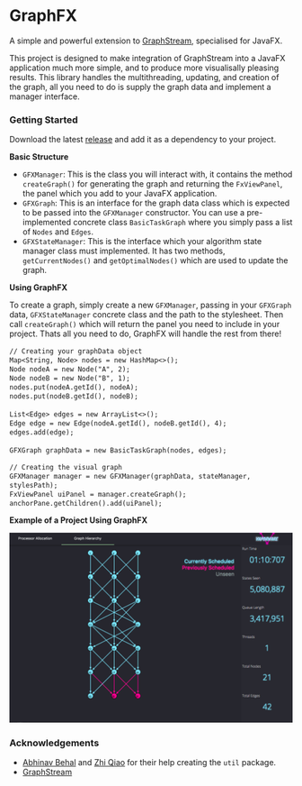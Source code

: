 # GraphFX

A simple and powerful extension to [GraphStream](http://graphstream-project.org/), specialised for JavaFX.

This project is designed to make integration of GraphStream into a JavaFX application much more simple, and to produce more visualisally pleasing results. This library handles the multithreading, updating, and creation of the graph, all you need to do is supply the graph data and implement a manager interface. 

### Getting Started
Download the latest [release](https://github.com/lukethompsxn/graphfx/releases) and add it as a dependency to your project. 

**Basic Structure**
- `GFXManager`: This is the class you will interact with, it contains the method `createGraph()` for generating the graph and returning the `FxViewPanel`, the panel which you add to your JavaFX application.
- `GFXGraph`: This is an interface for the graph data class which is expected to be passed into the `GFXManager` constructor. You can use a pre-implemented concrete class `BasicTaskGraph` where you simply pass a list of `Nodes` and `Edges`.
- `GFXStateManager`: This is the interface which your algorithm state manager class must implemented. It has two methods, `getCurrentNodes()` and `getOptimalNodes()` which are used to update the graph. 

**Using GraphFX**

To create a graph, simply create a new `GFXManager`, passing in your `GFXGraph` data, `GFXStateManager` concrete class and the path to the stylesheet. Then call `createGraph()` which will return the panel you need to include in your project. Thats all you need to do, GraphFX will handle the rest from there! 

```
// Creating your graphData object
Map<String, Node> nodes = new HashMap<>();
Node nodeA = new Node("A", 2);
Node nodeB = new Node("B", 1);
nodes.put(nodeA.getId(), nodeA);
nodes.put(nodeB.getId(), nodeB);

List<Edge> edges = new ArrayList<>();
Edge edge = new Edge(nodeA.getId(), nodeB.getId(), 4);
edges.add(edge);

GFXGraph graphData = new BasicTaskGraph(nodes, edges);
```
```
// Creating the visual graph 
GFXManager manager = new GFXManager(graphData, stateManager, stylesPath);
FxViewPanel uiPanel = manager.createGraph();
anchorPane.getChildren().add(uiPanel);
```

**Example of a Project Using GraphFX**

![](https://raw.githubusercontent.com/lukethompsxn/TaskScheduler/master/res/wiki/GraphView.png)

### Acknowledgements
- [Abhinav Behal](https://github.com/AbhinavBehal) and [Zhi Qiao](https://github.com/Z-Qi) for their help creating the `util` package.
- [GraphStream](http://graphstream-project.org/)
